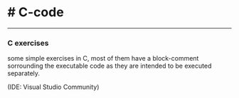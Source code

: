 <h1># C-code</h1>
<hr>
<h3>C exercises</h3>

<p>some simple exercises in C, most of them have a block-comment sorrounding the executable code as they are intended to be executed separately.</p>
<p>(IDE: Visual Studio Community)</p>
